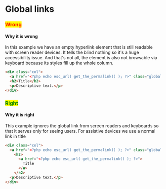 # Global links

### <mark style="color:red;">**Wrong**</mark>

#### Why it is wrong

In this example we have an empty hyperlink element that is still readable with screen reader devices. It tells the blind nothing so it's a huge accessibility issue. And that's not all, the element is also not browsable via keyboard because its styles fill up the whole column.

```html
<div class="col">
  <a href="<?php echo esc_url( get_the_permalink() ); ?>" class="global-link"></a>
  <h2>Title</h2>
  <p>Descriptive text.</p>
</div>
```

### <mark style="color:green;">**Right**</mark>

#### Why it is right

This example ignores the global link from screen readers and keyboards so that it serves only for seeing users. For assistive devices we use a normal link in title

```html
<div class="col">
  <a href="<?php echo esc_url( get_the_permalink() ); ?>" class="global-link" aria-hidden="true" tabindex="-1"></a>
    <h2>
      <a href="<?php echo esc_url( get_the_permalink() ); ?>">
        Title
      </a>
    </h2>
  <p>Descriptive text.</p>
</div>
```

